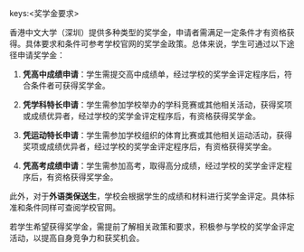 keys:<奖学金要求>


香港中文大学（深圳）提供多种类型的奖学金，申请者需满足一定条件才有资格获得。具体要求和条件可参考学校官网的奖学金政策。总体来说，学生可通过以下途径申请奖学金：

1. **凭高中成绩申请**：学生需提交高中成绩单，经过学校的奖学金评定程序后，符合条件者可获得奖学金。

2. **凭学科特长申请**：学生需参加学校举办的学科竞赛或其他相关活动，获得奖项或成绩优异者，经过学校的奖学金评定程序后，有资格获得奖学金。

3. **凭运动特长申请**：学生需参加学校组织的体育比赛或其他相关运动活动，获得奖项或成绩优异者，经过学校的奖学金评定程序后，有资格获得奖学金。

4. **凭高考成绩申请**：学生需参加高考，取得高分成绩，经过学校的奖学金评定程序后，有资格获得奖学金。

此外，对于**外语类保送生**，学校会根据学生的成绩和材料进行奖学金评定。具体标准和条件同样可查阅学校官网。

若学生希望获得奖学金，需提前了解相关政策和要求，积极参与学校的奖学金评定活动，以提高自身竞争力和获奖机会。